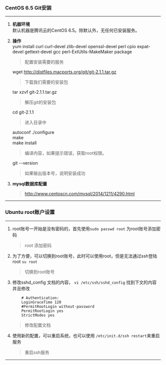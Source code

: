 ### CentOS 6.5 Git安装
--------------------
1. **机器环境**  
    默认机器是腾讯云的CentOS 6.5。除默认外，无任何已安装服务。
2. **操作**  
    yum install curl curl-devel zlib-devel openssl-devel perl cpio expat-devel gettext-devel gcc perl-ExtUtils-MakeMaker package  
    > 配置安装需要的服务  

    wget http://distfiles.macports.org/git/git-2.1.1.tar.gz
    > 下载我们需要的安装包

    tar xzvf git-2.1.1.tar.gz
    > 解压git的安装包

    cd git-2.1.1
    > 进入目录中

    autoconf ./configure  
    make  
    make install
    > 编译内容，如果提示错误，获取root权限。

    git --version 
    > 如果输出版本号，说明安装成功


3. **mysql数据库配置**
    > http://www.centoscn.com/mysql/2014/1211/4290.html


-------------------

### Ubuntu root账户设置
-------------------
1. root账号一开始是没有密码的，首先使用`sudo passwd root` 为root账号添加密码
    > root 添加密码

2. 为了方便，可以切换到root账号，此时可以使用root，但是无法通过ssh登陆root `su root`
    > 切换到root账号

3. 修改sshd_config 文档的内容， `vi /etc/ssh/sshd_config` 找到下文的内容并且修改
    ```
        # Authentication:
        LoginGraceTime 120
        #PermitRootLogin without-password
        PermitRootLogin yes
        StrictModes yes
    ```
    > 修改配置文档

4. 使用新的配置，可以重启系统，也可以使用 `/etc/init.d/ssh restart`来重启服务
    >重启ssh服务


-------------------
    
